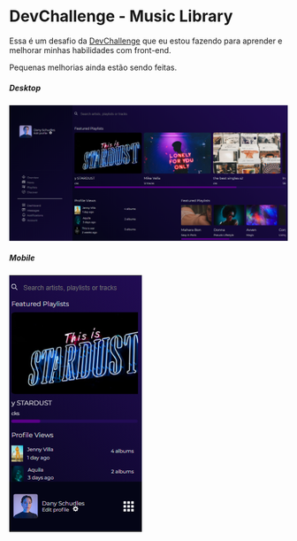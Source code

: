 # DevChallenge - Music Library

Essa é um desafio da [DevChallenge](https://github.com/devchallenge-io/music-library-page) que eu estou fazendo para aprender e melhorar minhas habilidades com front-end.

Pequenas melhorias ainda estão sendo feitas.

##### Desktop

![Print 1](./img/project-print/site1.png)

##### Mobile

![Print 1](./img/project-print/site2.png)